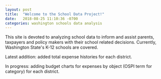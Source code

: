 ```yaml
---
layout: post
title:  "Welcome to the School Data Project!"
date:   2018-08-25 11:10:36 -0700
categories: washington schools data analysis
---
```

This site is devoted to analyzing school data to inform and assist parents, taxpayers and policy makers with their school related decisions.
Currently, Washington State's K-12 schools are covered.

Latest addition: added total expense histories for each district.

In progress: adding budget charts for expenses by object (OSPI term for category) for each district.
